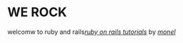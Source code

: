 # WE ROCK


welcomw to ruby and rails[*ruby on rails tutorials*](http://google.com/) by [*monel*](http://facebook.com/)